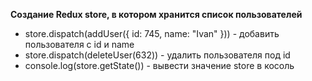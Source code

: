 **Создание Redux store, в котором хранится список пользователей**

* store.dispatch(addUser({ id: 745, name: "Ivan" })) - добавить пользователя с id и name
* store.dispatch(deleteUser(632)) - удалить пользователя под id
* console.log(store.getState()) - вывести значение store в косоль
